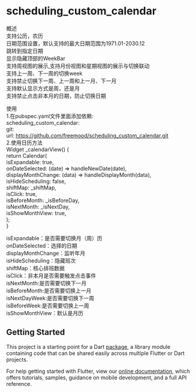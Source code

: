 # scheduling_custom_calendar

概述<br>
支持公历，农历<br>
日期范围设置，默认支持的最大日期范围为1971.01-2030.12<br>
跳转到指定日期<br>
显示隐藏顶部的WeekBar<br>
支持周视图的展示,支持月份视图和星期视图的展示与切换联动<br>
支持上一周、下一周的切换week<br>
支持禁止切换下一周、上一周和上一月、下一月<br>
支持默认显示方式是周，还是月<br>
支持禁止点击非本月的日期，防止切换日期<br>

使用<br>
1.在pubspec.yaml文件里面添加依赖:<br>
scheduling_custom_calendar:<br>
    git:<br>
      url: https://github.com/freemood/scheduling_custom_calendar.git<br>
2.使用日历方法<br>
 Widget _calendarView() {<br>
    return Calendar(<br>
        isExpandable: true,<br>
        onDateSelected: (date) => handleNewDate(date),<br>
        displayMonthChange: (data) => handleDisplayMonth(data),<br>
        isHideScheduling: false,<br>
        shiftMap: _shiftMap,<br>
        isClick: true,<br>
        isBeforeMonth: _isBeforeDay,<br>
        isNextMonth: _isNextDay,<br>
        isShowMonthView: true,<br>
    );<br>
  }<br>
  
  isExpandable：是否需要切换月（周）历<br>
  onDateSelected：选择的日期<br>
  displayMonthChange：监听年月<br>
  isHideScheduling：隐藏班次<br>
  shiftMap：核心排班数据<br>
  isClick：非本月是否需要触发点击事件<br>
  isNextMonth:是否需要切换下一月<br>
  isBeforeMonth:是否需要切换上一月<br>
  isNextDayWeek:是否需要切换下一周<br>
  isBeforeWeek:是否需要切换上一周<br>
  isShowMonthView：默认是月历<br>
  
  
## Getting Started

This project is a starting point for a Dart
[package](https://flutter.dev/developing-packages/),
a library module containing code that can be shared easily across
multiple Flutter or Dart projects.

For help getting started with Flutter, view our 
[online documentation](https://flutter.dev/docs), which offers tutorials, 
samples, guidance on mobile development, and a full API reference.
